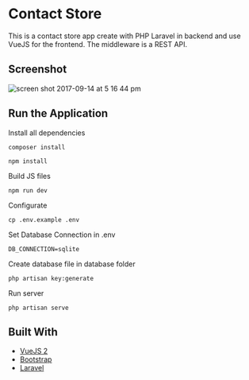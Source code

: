 # Contact Store

This is a contact store app create with PHP Laravel in backend and use VueJS for the frontend. The middleware is a REST API.

## Screenshot

![screen shot 2017-09-14 at 5 16 44 pm](https://user-images.githubusercontent.com/6087113/30420183-114802a2-9939-11e7-860c-ec14d5406456.png)

## Run the Application

Install all dependencies

```
composer install
```

```
npm install
```

Build JS files

```
npm run dev
```

Configurate

```
cp .env.example .env
```

Set Database Connection in .env

```
DB_CONNECTION=sqlite 
```

Create database file in database folder


```
php artisan key:generate
```

Run server 

```
php artisan serve
```



## Built With

* [VueJS 2](https://vuejs.org/)
* [Bootstrap](http://getbootstrap.com/)
* [Laravel ](https://laravel.com/)
